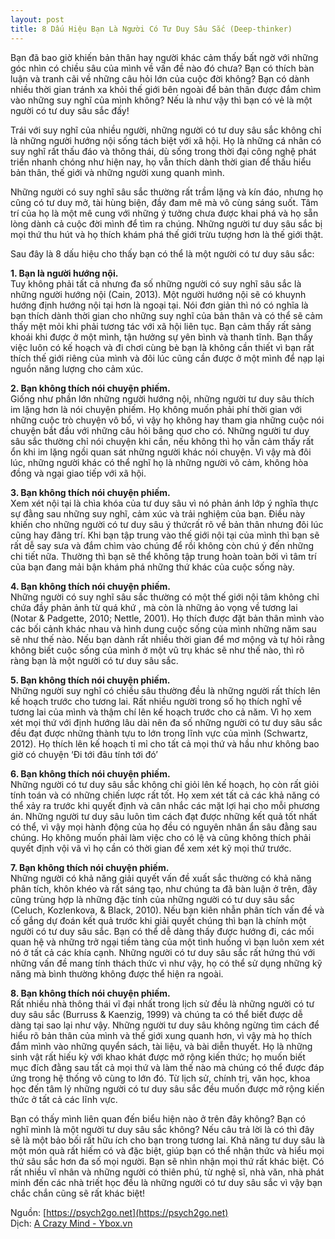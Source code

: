 ```yaml
---
layout: post
title: 8 Dấu Hiệu Bạn Là Người Có Tư Duy Sâu Sắc (Deep-thinker)
---
```


Bạn đã bao giờ khiến bản thân hay người khác cảm thấy bất ngờ với những góc nhìn có chiều sâu của mình về vấn đề nào đó chưa? Bạn có thích bàn luận và tranh cãi về những câu hỏi lớn của cuộc đời không? Bạn có dành nhiều thời gian tránh xa khỏi thế giới bên ngoài để bản thân được đắm chìm vào những suy nghĩ của mình không? Nếu là như vậy thì bạn có vẻ là một người có tư duy sâu sắc đấy!

Trái với suy nghĩ của nhiều người, những người có tư duy sâu sắc không chỉ là những người hướng nội sống tách biệt với xã hội. Họ là những cá nhân có suy nghĩ rất thấu đáo và thông thái, dù sống trong thời đại công nghệ phát triển nhanh chóng như hiện nay, họ vẫn thích dành thời gian để thấu hiểu bản thân, thế giới và những người xung quanh mình.

Những người có suy nghĩ sâu sắc thường rất trầm lặng và kín đáo, nhưng họ cũng có tư duy mở, tài hùng biện, đầy đam mê mà vô cùng sáng suốt. Tâm trí của họ là một mê cung với những ý tưởng chưa được khai phá và họ sẵn lòng dành cả cuộc đời mình để tìm ra chúng. Những người tư duy sâu sắc bị mọi thứ thu hút và họ thích khám phá thế giới trừu tượng hơn là thế giới thật.

Sau đây là 8 dấu hiệu cho thấy bạn có thể là một người có tư duy sâu sắc:

**1. Bạn là người hướng nội.**  
Tuy không phải tất cả nhưng đa số những người có suy nghĩ sâu sắc là những người hướng nội (Cain, 2013). Một người hướng nội sẽ có khuynh hướng định hướng nội tại hơn là ngoại tại. Nói đơn giản thì nó có nghĩa là bạn thích dành thời gian cho những suy nghĩ của bản thân và có thể sẽ cảm thấy mệt mỏi khi phải tương tác với xã hội liên tục. Bạn cảm thấy rất sảng khoái khi được ở một mình, tận hưởng sự yên bình và thanh tĩnh. Bạn thấy việc luôn có kế hoạch và đi chơi cùng bè bạn là không cần thiết vì bạn rất thích thế giới riêng của mình và đôi lúc cũng cần được ở một mình để nạp lại nguồn năng lượng cho cảm xúc.

**2. Bạn không thích nói chuyện phiếm.**  
Giống như phần lớn những người hướng nội, những người tư duy sâu thích im lặng hơn là nói chuyện phiếm. Họ không muốn phải phí thời gian với những cuộc trò chuyện vô bổ, vì vậy họ không hay tham gia những cuộc nói chuyện bắt đầu với những câu hỏi bâng quơ cho có.  Những người tư duy sâu sắc thường chỉ nói chuyện khi cần, nếu không thì họ vẫn cảm thấy rất ổn khi im lặng ngồi quan sát những người khác nói chuyện. Vì vậy mà đôi lúc, những người khác có thể nghĩ họ là những người vô cảm, không hòa đồng và ngại giao tiếp với xã hội.

**3. Bạn không thích nói chuyện phiếm.**  
Xem xét nội tại là chìa khóa của tư duy sâu vì nó phản ánh lớp  ý nghĩa thực sự đằng sau những suy nghĩ, cảm xúc và trải nghiệm của bạn. Điều này khiến cho những người có tư duy sâu ý thứcrất rõ về bản thân nhưng đôi lúc cũng hay đãng trí. Khi bạn tập trung vào thế giới nội tại của mình thì bạn sẽ rất dễ say sưa và đắm chìm vào chúng để rồi không còn chú ý đến những chi tiết nữa. Thường thì bạn sẽ thể không tập trung hoàn toàn bởi vì tâm trí của bạn đang mải bận khám phá những thứ khác của cuộc sống này.

**4. Bạn không thích nói chuyện phiếm.**  
Những người có suy nghĩ sâu sắc thường có một thế giới nội tâm không chỉ chứa đầy phản ảnh từ quá khứ , mà còn là những ảo vọng về tương lai (Notar & Padgette, 2010; Nettle, 2001). Họ thích được đặt bản thân mình vào các bối cảnh khác nhau và hình dung cuộc sống của mình những năm sau sẽ như thế nào. Nếu bạn dành rất nhiều thời gian để mơ mộng và tự hỏi rằng không biết cuộc sống của mình ở một vũ trụ khác sẽ như thế nào, thì rõ ràng bạn là một người có tư duy sâu sắc.

**5. Bạn không thích nói chuyện phiếm.**  
Những người suy nghĩ có chiều sâu thường đều là những người rất thích lên kế hoạch trước cho tương lai. Rất nhiều người trong số họ thích nghĩ về tương lai của mình và thậm chí lên kế hoạch trước cho cả năm. Vì họ xem xét mọi thứ với định hướng lâu dài nên đa số những người có tư duy sâu sắc đều đạt được những thành tựu to lớn trong lĩnh vực của mình (Schwartz, 2012). Họ thích lên kế hoạch tỉ mỉ cho tất cả mọi thứ và hầu như không bao giờ có chuyện  ‘Đi tới đâu tính tới đó’

**6. Bạn không thích nói chuyện phiếm.**  
Những người có tư duy sâu sắc không chỉ giỏi lên kế hoạch, họ còn rất giỏi tính toán và có những chiến lược rất tốt. Họ xem xét tất cả các khả năng có thể xảy ra trước khi quyết định và cân nhắc các mặt lợi hại cho mỗi phương án. Những người tư duy sâu luôn tìm cách đạt được những kết quả tốt nhất có thể, vì vậy mọi hành động của họ đều có nguyên nhân ẩn sâu đằng sau chúng. Họ không muốn phải làm việc cho có lệ và cũng không thích phải quyết định vội vã vì họ cần có thời gian để xem xét kỹ mọi thứ trước.

**7. Bạn không thích nói chuyện phiếm.**  
Những người có khả năng giải quyết vấn đề xuất sắc thường có khả năng phân tích, khôn khéo và rất sáng tạo, như chúng ta đã bàn luận ở trên, đây cũng trùng hợp là những đặc tính của những người có tư duy sâu sắc (Celuch, Kozlenkova, & Black, 2010). Nếu bạn kiên nhẫn phân tích vấn đề và cố gắng dự đoán kết quả trước khi giải quyết chúng thì bạn là chính một người có tư duy sâu sắc. Bạn có thể dễ dàng thấy được hướng đi, các mối quan hệ và những trở ngại tiềm tàng của một tình huống vì bạn luôn xem xét nó ở tất cả các khía cạnh. Những người có tư duy sâu sắc rất hứng thú với những vấn đề mang tính thách thức vì như vậy, họ có thể sử dụng những kỹ năng mà bình thường không được thể hiện ra ngoài.

**8. Bạn không thích nói chuyện phiếm.**  
Rất nhiều nhà thông thái vĩ đại nhất trong lịch sử đều là những người có tư duy sâu sắc (Burruss & Kaenzig, 1999) và chúng ta có thể biết được dễ dàng tại sao lại như vậy. Những người tư duy sâu không ngừng tìm cách để hiểu rõ bản thân của mình và thế giới xung quanh hơn, vì vậy mà họ thích đắm mình vào những quyển sách, tài liệu, và bài diễn thuyết. Họ là những sinh vật rất hiếu kỳ với khao khát được mở rộng kiến thức; họ muốn biết mục đích đằng sau tất cả mọi thứ và làm thế nào mà chúng có thể được đáp ứng trong hệ thống vô cùng to lớn đó. Từ lịch sử, chính trị, văn học, khoa học đến tâm lý những người có tư duy sâu sắc đều muốn được mở rộng kiến thức ở tất cả các lĩnh vực.

Bạn có thấy mình liên quan đến biểu hiện nào ở trên đây không? Bạn có nghĩ mình là một người tư duy sâu sắc không? Nếu câu trả lời là có thì đây sẽ là một bảo bối rất hữu ích cho bạn trong tương lai. Khả năng tư duy sâu là một món quà rất hiếm có và đặc biệt, giúp bạn có thể nhận thức và hiểu mọi thứ sâu sắc hơn đa số mọi người. Bạn sẽ nhìn nhận mọi thứ rất khác biệt. Có rất nhiều vĩ nhân và những người có thiên phú, từ nghệ sĩ, nhà văn, nhà phát minh đến các nhà triết học đều là những người có tư duy sâu sắc vì vậy bạn chắc chắn cũng sẽ rất khác biệt!

Nguồn: [https://psych2go.net](https://psych2go.net)  
Dịch: [A Crazy Mind - Ybox.vn](https://www.facebook.com/acrazymindVN/)